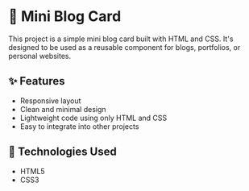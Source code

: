 # 📝 Mini Blog Card

This project is a simple mini blog card built with HTML and CSS. It's designed to be used as a reusable component for blogs, portfolios, or personal websites.

## ✨ Features

- Responsive layout  
- Clean and minimal design  
- Lightweight code using only HTML and CSS  
- Easy to integrate into other projects  

## 🔧 Technologies Used

- HTML5  
- CSS3  
